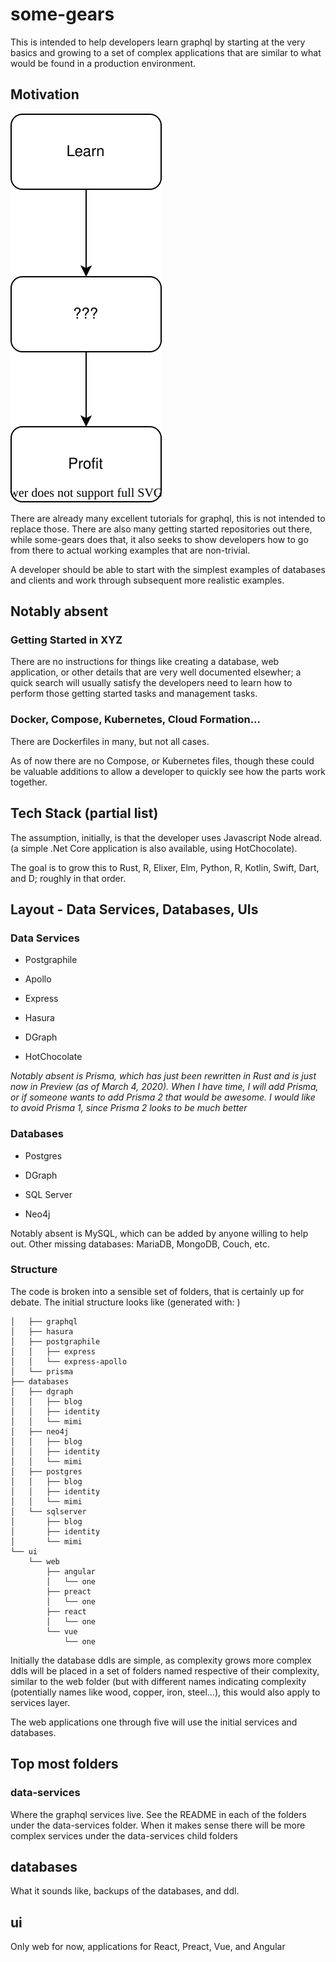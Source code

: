 # some-gears

This is intended to help developers learn graphql by starting at the very basics and growing to a set of complex applications that are similar to what would be found in a production environment.

## Motivation

![](./example.svg)



There are already many excellent tutorials for graphql, this is not intended to replace those.  There are also many getting started repositories out there, while some-gears does that, it also seeks to show developers how to go from there to actual working examples that are non-trivial.

A developer should be able to start with the simplest examples of databases and clients and work through subsequent more realistic examples.

## Notably absent

### Getting Started in XYZ

There are no instructions for things like creating a database, web application, or other details that are very well documented elsewher; a quick search will usually satisfy the developers need to learn how to perform those getting started tasks and management tasks.

### Docker, Compose, Kubernetes, Cloud Formation...

There are Dockerfiles in many, but not all cases.

As of now there are no Compose, or Kubernetes files, though these could be valuable additions to allow a developer to quickly see how the parts work together.

## Tech Stack (partial list)

The assumption, initially, is that the developer uses Javascript Node alread. (a simple .Net Core application is also available, using HotChocolate).

The goal is to grow this to Rust, R, Elixer, Elm, Python, R, Kotlin, Swift, Dart, and D; roughly in that order.

## Layout - Data Services, Databases, UIs

### Data Services

* Postgraphile

* Apollo

* Express

* Hasura

* DGraph

* HotChocolate

*Notably absent is Prisma, which has just been rewritten in Rust and is just now in Preview (as of March 4, 2020).  When I have time, I will add Prisma, or if someone wants to add Prisma 2 that would be awesome. I would like to avoid Prisma 1, since Prisma 2 looks to be much better*

### Databases

* Postgres

* DGraph

* SQL Server

* Neo4j

Notably absent is MySQL, which can be added by anyone willing to help out. Other missing databases: MariaDB, MongoDB, Couch, etc.



### Structure

The code is broken into a sensible set of folders, that is certainly up for debate. The initial structure looks like (generated with: )

```├── data-services
│   ├── graphql
│   ├── hasura
│   ├── postgraphile
│   │   ├── express
│   │   └── express-apollo
│   └── prisma
├── databases
│   ├── dgraph
│   │   ├── blog
│   │   ├── identity
│   │   └── mimi
│   ├── neo4j
│   │   ├── blog
│   │   ├── identity
│   │   └── mimi
│   ├── postgres
│   │   ├── blog
│   │   ├── identity
│   │   └── mimi
│   └── sqlserver
│       ├── blog
│       ├── identity
│       └── mimi
└── ui
    └── web
        ├── angular
        │   └── one
        ├── preact
        │   └── one
        ├── react
        │   └── one
        └── vue
            └── one
```

Initially the database ddls are simple, as complexity grows more complex ddls will be placed in a set of folders named respective of their complexity, similar to the web folder (but with different names indicating complexity (potentially names like wood, copper, iron, steel...), this would also apply to services layer.

The web applications one through five will use the initial services and databases.


## Top most folders

### data-services 

Where the graphql services live.  See the README in each of the folders under the data-services folder.  When it makes sense there will be more complex services under the data-services child folders

## databases

What it sounds like, backups of the databases, and ddl.

## ui

Only web for now, applications for React, Preact, Vue, and Angular

